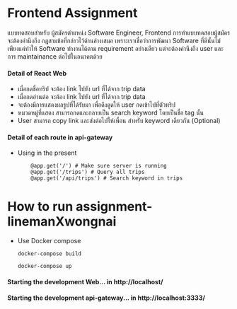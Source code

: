 # Frontend Assignment

แบบทดสอบสำหรับ ผู้สมัครตำแหน่ง Software Engineer, Frontend การทำแบบทดสอบผู้สมัครจะต้องคำนึงถึง กฎสามข้อที่กล่าวไว้ด้านล่างเสมอ เพราะเราเชื่อว่าการพัฒนา Software ที่ดีนั้นไม่เพียงแค่ทำให้ Software ทำงานได้ตาม requirement อย่างเดียว แต่จะต้องคำนึงถึง user และการ maintainance ต่อไปในอนาคตด้วย

#### Detail of React Web

- เมื่อกดชื่อทริป จะต้อง link ไปยัง url ที่ได้จาก trip data
- เมื่อกดอ่านต่อ จะต้อง link ไปยัง url ที่ได้จาก trip data
- จะต้องมีการแสดงผลรูปที่ได้รับมา เพื่อดึงดูดให้ user กดเข้าไปที่ตัวทริป
- หมวดหมู่ที่แสดง สามารถกดและกลายเป็น search keyword โดยเป็นชื่อ tag นั้น
- User สามารถ copy link และส่งต่อไปให้เพื่อน สำหรับ keyword เดียวกัน (Optional)

#### Detail of each route in api-gateway

* Using in the present
    ```express
        @app.get('/') # Make sure server is running
        @app.get('/trips') # Query all trips
        @app.get('/api/trips') # Search keyword in trips    

# How to run assignment-linemanXwongnai 
* Use Docker compose
  ```
  docker-compose build

  docker-compose up
  ```

#### Starting the development Web... in http://localhost/
#### Starting the development api-gateway... in http://localhost:3333/
